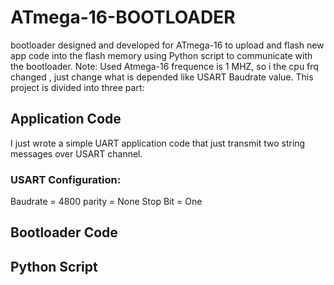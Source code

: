 # ATmega-16-BOOTLOADER

bootloader designed and developed for ATmega-16 to upload and flash new app code into the flash memory using Python script to communicate with the bootloader.
Note: Used Atmega-16 frequence is 1 MHZ, so i the cpu frq changed , just change what is depended like USART Baudrate value.
This project is divided into three part:
## Application Code
I just wrote a simple UART application code that just transmit two string messages over USART channel.
### USART Configuration:
Baudrate = 4800
parity = None
Stop Bit = One

## Bootloader Code
## Python Script
